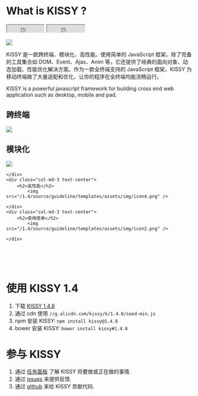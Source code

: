 # What is KISSY ?
<div class="github-count">
    <iframe class="github-btn"
            src="http://ghbtns.com/github-btn.html?user=kissyteam&amp;repo=kissy&amp;type=watch&amp;count=true"
            width="100" height="20" title="Star on GitHub"></iframe>
    <iframe class="github-btn"
            src="http://ghbtns.com/github-btn.html?user=kissyteam&amp;repo=kissy&amp;type=fork&amp;count=true"
            width="102" height="20" title="Fork on GitHub"></iframe>
</div>

<p>
    <a href="https://travis-ci.org/kissyteam/kissy" target="_blank">
        <img src="https://secure.travis-ci.org/kissyteam/kissy.png?branch=1.4.x"/>
    </a>
</p>

KISSY 是一款跨终端、模块化、高性能、使用简单的 JavaScript 框架。除了完备的工具集合如 DOM、Event、Ajax、Anim 等，它还提供了经典的面向对象、动态加载、性能优化解决方案。作为一款全终端支持的 JavaScript 框架，KISSY 为移动终端做了大量适配和优化，让你的程序在全终端均能流畅运行。

KISSY is a powerful javascript framework for building cross end web application such as desktop, mobile and pad.

<div class="row-fluid">
	<div class="col-md-3 text-center">
		<h2>跨终端</h2>
			<img src="/1.4/source/guideline/templates/assets/img/icon1.png" />
	</div>
	<div class="col-md-3 text-center">
		<h2>模块化</h2>
			<img src="/1.4/source/guideline/templates/assets/img/icon3.png" />
	
	</div>
	<div class="col-md-3 text-center">
		<h2>高性能</h2>
			<img src="/1.4/source/guideline/templates/assets/img/icon4.png" />
	
	</div>
	<div class="col-md-3 text-center">
		<h2>使用简单</h2>
			<img src="/1.4/source/guideline/templates/assets/img/icon2.png" />
	
	</div>
</div>

<p>&nbsp;</p>


<div class="jumbotron row-fluid">
    <div class="clearfix btn-wrapper">
        <a class="btn btn-primary btn-lg btn-block" href="/1.4/docs/html/api/" style="color:white"><span class="iconfont">&#xe603;</span>API 文档</a>
        <a class="btn btn-info btn-lg btn-block" href="/1.4/docs/html/coms.html" style="color:white"><span class="iconfont">&#xe600;</span>组件列表</a>
        <a class="btn btn-info btn-lg btn-block" href="/1.4/docs/html/tutorials/" style="color:white"><span class="iconfont">&#xe601;</span>教程</a>
        <a class="btn btn-info btn-lg btn-block" href="/1.4/docs/html/demo/" style="color:white"><span class="iconfont">&#xe602;</span>DEMO 示例</a>
    </div>
</div>


# 使用 KISSY 1.4

1. 下载 [KISSY 1.4.8](https://github.com/kissyteam/kissy/archive/1.4.8.zip)
2. 通过 cdn 使用 `//g.alicdn.com/kissy/k/1.4.8/seed-min.js`
3. npm 安装 KISSY: ``npm install kissy@1.4.8``
4. bower 安装 KISSY: ``bower install kissy#1.4.8``


# 参与 KISSY

1. 通过 [任务面板](https://waffle.io/kissyteam/kissy) 了解 KISSY 将要做或正在做的事情.
2. 通过 [issues](https://github.com/kissyteam/kissy/issues) 来提供反馈.
3. 通过 [github](https://github.com/kissyteam/kissy/blob/master/CONTRIBUTING.md) 来给 KISSY 贡献代码.

<script src="/lan.js"></script>
